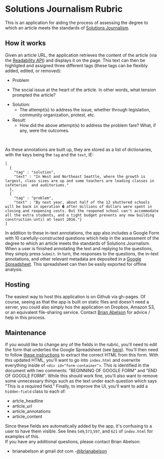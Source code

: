 Solutions Journalism Rubric
===========================

This is an application for aiding the process of assessing the degree to which an article meets the standards of [Solutions Journalism](http://solutionsjournalism.org/).
<br/>

## How it works
Given an article URL, the application retrieves the content of the article (via the [Readability API](http://www.readability.com/developers/api)) and displays it on the page.  This text can then be highligted and assigned three different tags (these tags can be flexibly added, edited, or removed):

 - Problem
  * The social issue at the heart of the article. In other words, what tension prompted the article?
- Solution:
  * The attempt(s) to address the issue, whether through legislation, community organization, protest, etc.
- Result:
  * How did the above attempt(s) to address the problem fare?  What, if any, were the outcomes.
<br/>

As these annotations are built up, they are stored as a list of dictionaries, with the keys being the `tag` and the `text`, IE:

```
[
  {
    "tag" : "solution",
    "text" : "In West and Northeast Seattle, where the growth is largest, class sizes are up and some teachers are leading classes in cafeterias  and auditoriums."
  },
  {
    "tag" : "problem",
    "text" : "By next year, about half of the 12 shuttered schools will be back in operation � after millions of dollars were spent in closing and reopening costs. But the reopened school can't accommodate all the extra students, and a tight budget prevents any new building construction until at least 2016."}
]
```

In addition to these in-text annotations, the app also includes a Google Form with 10 carefully-constructed questions which help in the assessment of the degree to which an article meets the standards of Solutions Journalism.
<br/>
When a user is finished annotating the text and replying to the questions, they simply press `Submit`.  In turn, the responses to the questions, the in-text annotations, and other relevant metadata are deposited in a [Google Spreadsheet](https://docs.google.com/spreadsheet/ccc?key=0An9Q5Mkz4lG7dEtXanVWVUo1ZjE0R0UxcjhUM2I2aFE&usp=drive_web#gid=0).  This spreadsheet can then be easily exported for offline analysis.

## Hosting
The easiest way to host this application is on Github via gh-pages.  Of course, seeing as that the app is built on static files and doesn't need a server, you could also simply hos the application on Dropbox, Amazon S3, or an equivalent file-sharing service. Contact [Brian Abelson](mailto:brianabelson@gmail.com) for advice / help in this process.


## Maintenance
If you would like to change any of the fields in the rubric, you'll need to edit the form that underlies the Google Spreadsheet (see [here](https://docs.google.com/forms/d/13EyHZbX1Ln3M4Wqrl1dl8C8qiLt8cjL4ip00A016MI8/edit)).  You'll then need to follow [these instructions](http://www.immersionmedia.com/blog/customizing-and-styling-google-forms/) to extract the correct HTML from this form.  With this updated HTML, you'll want to go into `index.html` and overwrite everything inside of `<div id="form-container">`.  This is identified in the document with two comments: "BEGINNING OF GOOGLE FORM" and "END OF GOOGLE FORM".  While this should work fine, you'll also want to remove some unnecessary things such as the text under each question which says "This is a required field." Finally, to improve the UI, you'll want to add a `hidden-field` class to each of:

- artcle_headline
- article_url
- article_annotations
- article_content

Since these fields are automatically added by the app, it's confusing to a user to have them visible. See lines `549`,`573`,`597`, and `621` of `index.html` for examples of this. 
<br/>
If you have any additional questions, please contact Brian Abelson:
  - brianabelson at gmail dot com
  -[@brianabelson](http://www.twitter.com/brianabelson)